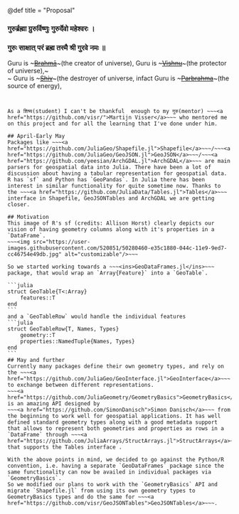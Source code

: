 @def title = "Proposal"


### गुरुर्ब्रह्मा ग्रुरुर्विष्णुः गुरुर्देवो महेश्वरः । 
### गुरुः साक्षात् परं ब्रह्म तस्मै श्री गुरवे नमः ॥ 

Guru is ~~~<ins>Brahmā</ins>~~~(the creator of universe), Guru is ~~~<ins>Vishnu</ins>~~~(the protector of universe),~~~<br>~~~ Guru is ~~~<ins>Shiv</ins>~~~(the destroyer of universe, infact Guru is ~~~<ins>Parbrahma</ins>~~~(the source of energy), 
~~~<br>~~~and I bow to him, ~~~<ins>The Sadhguru</ins>~~~(The Ultimate Pious Spiritual Guide)


As a शिष्य(student) I can't be thankful  enough to my गुरु(mentor) ~~~<a href="https://github.com/visr/">Martijn Visser</a>~~~ who mentored me on this project and for all the learning that I've done under him.    

## April-Early May
Packages like ~~~<a href="https://github.com/JuliaGeo/Shapefile.jl">Shapefile</a>~~~/~~~<a href="https://github.com/JuliaGeo/GeoJSON.jl">GeoJSON</a>~~~/~~~<a href="https://github.com/yeesian/ArchGDAL.jl">ArchGDAL</a>~~~ are main parsers for geospatial data into Julia. There have been a lot of discussion about having a tabular representation for geospatial data. R has `sf` and Python has `GeoPandas`. In Julia there has been interest in similar functionality for quite sometime now. Thanks to the ~~~<a href="https://github.com/JuliaData/Tables.jl">Tables</a>~~~ interface in Shapefile, GeoJSONTables and ArchGDAL we are getting closer.

## Motivation 
This image of R's sf (credits: Allison Horst) clearly depicts our vision of having geometry columns along with it's properties in a `DataFrame`. 
~~~<img src="https://user-images.githubusercontent.com/520851/50280460-e35c1880-044c-11e9-9ed7-cc46754e49db.jpg" alt="customizable"/>~~~

So we started working towards a ~~~<ins>GeoDataFrames.jl</ins>~~~ package, that would wrap an `Array{Feature}` into a `GeoTable`.

```julia
struct GeoTable{T<:Array}
    features::T
end
```
and a `GeoTableRow` would handle the individual features
```julia
struct GeoTableRow{T, Names, Types}
    geometry::T
    properties::NamedTuple{Names, Types}
end
```
## May and further
Currently many packages define their own geometry types, and rely on the ~~~<a href="https://github.com/JuliaGeo/GeoInterface.jl">GeoInterface</a>~~~ to exchange between different representations. 
~~~<a href="https://github.com/JuliaGeometry/GeometryBasics">GeometryBasics</a>~~~ is an amazing API designed by
~~~<a href="https://github.com/SimonDanisch">Simon Danisch</a>~~~ from the beginning to work well for geospatial applications. It has well defined standard geometry types along with a good metadata support that allows to represent both geometries and properties as rows in a `DataFrame` through ~~~<a href="https://github.com/JuliaArrays/StructArrays.jl">StructArrays</a>~~~ that supports the Tables interface .

With the above points in mind, we decided to go against the Python/R convention, i.e. having a separate `GeoDataFrames` package since the same functionality can now be availed in individual packages via `GeometryBasics`.
So we modified our plans to work with the `GeometryBasics` API and migrate `Shapefile.jl` from using its own geometry types to GeometryBasics types and do the same for ~~~<a href="https://github.com/visr/GeoJSONTables">GeoJSONTables</a>~~~.
